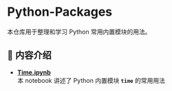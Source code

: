 # Python-Packages

本仓库用于整理和学习 Python 常用内置模块的用法。

## 📘 内容介绍

- **[Time.ipynb](./Time.ipynb)**  
  本 notebook 讲述了 Python 内置模块 **`time`** 的常用用法


